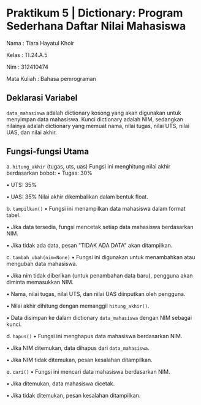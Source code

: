 # Praktikum 5 | Dictionary: Program Sederhana Daftar Nilai Mahasiswa

Nama : Tiara Hayatul Khoir

Kelas : TI.24.A.5

Nim : 312410474

Mata Kuliah : Bahasa pemrograman

## Deklarasi Variabel
`data_mahasiswa` adalah dictionary kosong yang akan digunakan untuk menyimpan data mahasiswa. Kunci dictionary adalah NIM, sedangkan nilainya adalah dictionary yang memuat nama, nilai tugas, nilai UTS, nilai UAS, dan nilai akhir.

## Fungsi-fungsi Utama
a. `hitung_akhir` (tugas, uts, uas)
Fungsi ini menghitung nilai akhir berdasarkan bobot:
•	Tugas: 30%

•	UTS: 35%

•	UAS: 35%
Nilai akhir dikembalikan dalam bentuk float.

b. `tampilkan()`
•	Fungsi ini menampilkan data mahasiswa dalam format tabel.

•	Jika data tersedia, fungsi mencetak setiap data mahasiswa berdasarkan NIM.

•	Jika tidak ada data, pesan "TIDAK ADA DATA" akan ditampilkan.

c. `tambah_ubah(nim=None)`
•	Fungsi ini digunakan untuk menambahkan atau mengubah data mahasiswa.

•	Jika nim tidak diberikan (untuk penambahan data baru), pengguna akan diminta memasukkan NIM.

•	Nama, nilai tugas, nilai UTS, dan nilai UAS diinputkan oleh pengguna.

•	Nilai akhir dihitung dengan memanggil `hitung_akhir()`.

•	Data disimpan ke dalam dictionary `data_mahasiswa` dengan NIM sebagai kunci.

d. `hapus()`
•	Fungsi ini menghapus data mahasiswa berdasarkan NIM.

•	Jika NIM ditemukan, data dihapus dari `data_mahasiswa`.

•	Jika NIM tidak ditemukan, pesan kesalahan ditampilkan.

e. `cari()`
•	Fungsi ini mencari data mahasiswa berdasarkan NIM.

•	Jika ditemukan, data mahasiswa dicetak.

•	Jika tidak ditemukan, pesan kesalahan ditampilkan.
